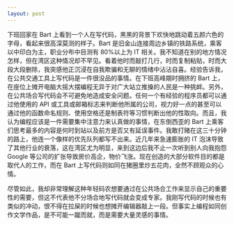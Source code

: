 ```yaml
---
layout: post
---
```


下班回家在 Bart 上看到一个人在写代码，黑黑的背景下欢快地跳动着五颜六色的字母，看起来很高深莫测的样子。Bart 是旧金山连接周边乡镇的铁路系统，乘客以中印白为主，职业分布中目测有 80%以上为 IT 相关。我不知道在别的地方情况怎样，但在湾区这种情况却不罕见。看着他时而敲打几行，时而复制粘贴，时而大段大段删除，我突感他正沉浸在自我欺骗和无聊的情绪中沾沾自喜。经验告诉我，在公共交通工具上写代码是一件很没品的事情。在下班高峰期时拥挤的 Bart 上，在座位上摊开电脑大摇大摆编程无异于对广大站立推搡的人民是一种挑衅。另外，在公共场合写代码会不可避免地造成安全问题。任何一个有经验的程序员都可以通过他使用的 API 或工具或邮箱标志来判断他所属的公司，视力好一点的甚至可以通过他的函数命名规则、使用空格还是制表符等习惯判断出他的性取向。而且，我认为编程应该是一件需要集中注意力来认真做的事情，在东倒西歪的 Bart 上乘客们思考最多的内容是何时到站以及前方是否又有延误事件。我敢打赌在这三十分钟的路上，他连一个像样的优先队列都写不出来。近几年来急速膨胀的 IT 泡沫导致了其他行业的衰落，这在湾区尤为明显，来到这边后我不止一次听到别人向我抱怨 Google 等公司的扩张导致房价高企，物价飞涨。现在创造的大部分软件目的都是取代人的工作，而在 Bart 上写代码则如同在猪圈里炒五花肉，全然不顾观众的心情。

尽管如此，我却非常理解这种年轻码农想要通过在公共场合工作来显示自己的重要性的需要，但这不代表他不分场合地写代码就会变成专家。我刚写代码的时候也有类似的冲动，恨不得在拉屎的时候也想摊开编辑器敲上一段。但事实上编程如同创作文学作品，是不可能一蹴而就，而是需要大量灵感的事情。
